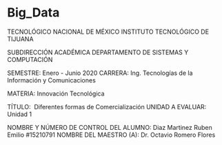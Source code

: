 # Big_Data

TECNOLÓGICO​ ​NACIONAL​ ​DE​ ​MÉXICO
INSTITUTO TECNOLÓGICO DE TIJUANA

SUBDIRECCIÓN ACADÉMICA
DEPARTAMENTO DE SISTEMAS Y COMPUTACIÓN

SEMESTRE: 
Enero - Junio 2020
CARRERA: 
Ing. Tecnologías de la Información y Comunicaciones

MATERIA:
Innovación Tecnológica

TÍTULO:​ ​
Diferentes formas de Comercialización 
UNIDAD​ ​A​ ​EVALUAR:​
​Unidad​ ​1

NOMBRE Y NÚMERO DE CONTROL DEL ALUMNO:
Diaz Martinez Ruben Emilio #15210791
NOMBRE DEL MAESTRO (A):
Dr. Octavio Romero Flores
